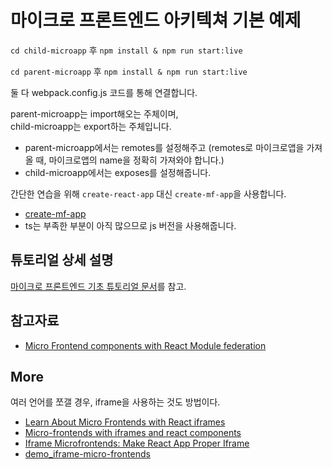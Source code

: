 # 마이크로 프론트엔드 아키텍쳐 기본 예제

`cd child-microapp` 후 `npm install & npm run start:live`

`cd parent-microapp` 후 `npm install & npm run start:live`

둘 다 webpack.config.js 코드를 통해 연결합니다.

parent-microapp는 import해오는 주체이며,<br>
child-microapp는 export하는 주체입니다.

- parent-microapp에서는 remotes를 설정해주고 (remotes로 마이크로앱을 가져올 때, 마이크로앱의 name을 정확히 가져와야 합니다.)
- child-microapp에서는 exposes를 설정해줍니다.

간단한 연습을 위해 `create-react-app` 대신 `create-mf-app`을 사용합니다.

- [create-mf-app](https://github.com/jherr/create-mf-app)
- ts는 부족한 부분이 아직 많으므로 js 버전을 사용해줍니다.

## 튜토리얼 상세 설명

[마이크로 프론트엔드 기초 튜토리얼 문서](./_docs/_.md)를 참고.

## 참고자료

- [Micro Frontend components with React Module federation](https://medium.com/@ian.rolfe/micro-frontend-components-with-react-module-federation-cc2b701058a6)

## More

여러 언어를 쪼갤 경우, iframe을 사용하는 것도 방법이다.

- [Learn About Micro Frontends with React iframes](https://blog.stackademic.com/learn-about-micro-frontends-with-react-iframes-8599fd92a1a3)
- [Micro-frontends with iframes and react components](https://github.com/maxbax/micro-frontend-iframe)
- [Iframe Microfrontends: Make React App Proper Iframe](https://dev.to/bwca/iframe-microfrontends-make-react-app-proper-iframe-12g9)
- [demo_iframe-micro-frontends](https://github.com/Bwca/demo_iframe-micro-frontends)

